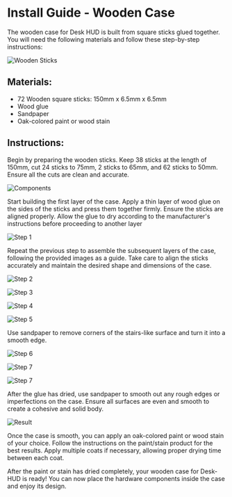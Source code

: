 # Install Guide - Wooden Case

The wooden case for Desk HUD is built from square sticks glued together. You will need the following materials and follow these step-by-step instructions:

![Wooden Sticks](img/sticks.jpg)

## Materials:

- 72 Wooden square sticks: 150mm x 6.5mm x 6.5mm
- Wood glue
- Sandpaper
- Oak-colored paint or wood stain

## Instructions:

Begin by preparing the wooden sticks. Keep 38 sticks at the length of 150mm, cut 24 sticks to 75mm, 2 sticks to 65mm, and 62 sticks to 50mm. Ensure all the cuts are clean and accurate.

![Components](img/components2.png)

Start building the first layer of the case. Apply a thin layer of wood glue on the sides of the sticks and press them together firmly. Ensure the sticks are aligned properly. Allow the glue to dry according to the manufacturer's instructions before proceeding to another layer

![Step 1](img/step1.png)

Repeat the previous step to assemble the subsequent layers of the case, following the provided images as a guide. Take care to align the sticks accurately and maintain the desired shape and dimensions of the case.

![Step 2](img/step1.png)

![Step 3](img/step3.png)

![Step 4](img/step4.png)

![Step 5](img/step5.png)

Use sandpaper to remove corners of the stairs-like surface and turn it into a smooth edge.

![Step 6](img/step6.png)

![Step 7](img/step7.png)

![Step 7](img/step7.png)

After the glue has dried, use sandpaper to smooth out any rough edges or imperfections on the case. Ensure all surfaces are even and smooth to create a cohesive and solid body.

![Result](img/result.png)

Once the case is smooth, you can apply an oak-colored paint or wood stain of your choice. Follow the instructions on the paint/stain product for the best results. Apply multiple coats if necessary, allowing proper drying time between each coat.

After the paint or stain has dried completely, your wooden case for Desk-HUD is ready! You can now place the hardware components inside the case and enjoy its design.

